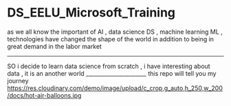 # DS_EELU_Microsoft_Training
as we all know the important of AI , data science DS , machine learning ML , technologies have changed the shape of the world 
in addition to being in great demand in the labor market 
______________________________________________________________________________________________
SO i decide to learn data science from scratch , i have interesting about data , it is an another world 
         ______________________
         this repo will tell you my journey
https://res.cloudinary.com/demo/image/upload/c_crop,g_auto,h_250,w_200/docs/hot-air-balloons.jpg


